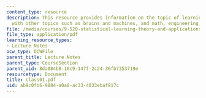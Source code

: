 ```yaml
---
content_type: resource
description: This resource provides information on the topic of learning as associated
  with other topics such as brains and machines, and math, engineering, neuroscience.
file: /media/courses/9-520-statistical-learning-theory-and-applications-spring-2006/ab9c0fb69884a0a8ac334033ebaf817c_class01.pdf
file_type: application/pdf
learning_resource_types:
- Lecture Notes
ocw_type: OCWFile
parent_title: Lecture Notes
parent_type: CourseSection
parent_uid: 8da084b8-16c9-147f-2c24-36fb7353719e
resourcetype: Document
title: class01.pdf
uid: ab9c0fb6-9884-a0a8-ac33-4033ebaf817c
---
```

